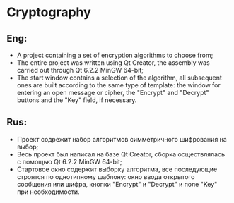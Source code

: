 # Cryptography
## Eng:
* A project containing a set of encryption algorithms to choose from;
* The entire project was written using Qt Creator, the assembly was carried out through Qt 6.2.2 MinGW 64-bit;
* The start window contains a selection of the algorithm, all subsequent ones are built according to the same type of template: the window for entering an open message or cipher, the "Encrypt" and "Decrypt" buttons and the "Key" field, if necessary.
## Rus:
* Проект содрежит набор алгоритмов симметричного шифрования на выбор;
* Весь проект был написал на базе Qt Creator, сборка осществлялась с помощью Qt 6.2.2 MinGW 64-bit;
* Стартовое окно содержит выборку алгоритма, все последующие строятся по однотипному шаблону: окно ввода открытого сообщения или шифра, кнопки "Encrypt" и "Decrypt" и поле "Key" при необходимости.
